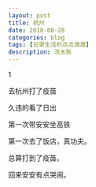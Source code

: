 ```yaml
---
layout: post
title: 杭州
date: 2018-08-28
categories: blog
tags: [记录生活的点点滴滴]
description: 流水账
---
```


1 

去杭州打了疫苗

久违的看了日出

第一次带安安坐高铁

第一次去了饭店，真功夫。

总算打到了疫苗。

回来安安有点哭闹。